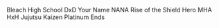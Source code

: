 Bleach
High School DxD
Your Name
NANA
Rise of the Shield Hero
MHA
HxH
Jujutsu Kaizen
Platinum Ends

